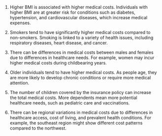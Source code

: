 1. Higher BMI is associated with higher medical costs. Individuals with higher BMI are at greater risk for conditions such as diabetes, hypertension, and cardiovascular diseases, which increase medical expenses.

2. Smokers tend to have significantly higher medical costs compared to non-smokers. Smoking is linked to a variety of health issues, including respiratory diseases, heart disease, and cancer.

3. There can be differences in medical costs between males and females due to differences in healthcare needs. For example, women may incur higher medical costs during childbearing years.

4. Older individuals tend to have higher medical costs. As people age, they are more likely to develop chronic conditions or require more medical attention.

5. The number of children covered by the insurance policy can increase the total medical costs. More dependents mean more potential healthcare needs, such as pediatric care and vaccinations.

6. There can be regional variations in medical costs due to differences in healthcare access, cost of living, and prevalent health conditions. For example, the southeast region might show different cost patterns compared to the northwest.
